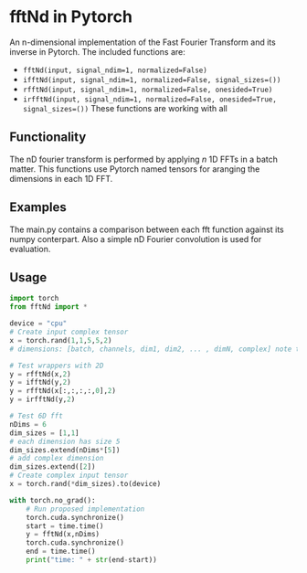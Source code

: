 # fftNd in Pytorch
An n-dimensional implementation of the Fast Fourier Transform and its inverse in Pytorch.
The included functions are:
* `fftNd(input, signal_ndim=1, normalized=False)`
* `ifftNd(input, signal_ndim=1, normalized=False, signal_sizes=())`
* `rfftNd(input, signal_ndim=1, normalized=False, onesided=True)`
* `irfftNd(input, signal_ndim=1, normalized=False, onesided=True, signal_sizes=())`
These functions are working with all 

## Functionality
The nD fourier transform is performed by applying _n_ 1D FFTs in a batch matter. This functions use Pytorch named tensors for aranging the dimensions in each 1D FFT.

## Examples
The main.py contains a comparison between each fft function against its numpy conterpart. Also a simple nD Fourier convolution is used for evaluation.

## Usage
```python
import torch
from fftNd import *

device = "cpu"
# Create input complex tensor
x = torch.rand(1,1,5,5,2) 
# dimensions: [batch, channels, dim1, dim2, ... , dimN, complex] note that the last dimension is shape two, to allocate the real and imaginary parts.

# Test wrappers with 2D
y = rfftNd(x,2)
y = ifftNd(y,2)
y = rfftNd(x[:,:,:,:,0],2)
y = irfftNd(y,2)

# Test 6D fft
nDims = 6
dim_sizes = [1,1]
# each dimension has size 5
dim_sizes.extend(nDims*[5])
# add complex dimension
dim_sizes.extend([2])
# Create complex input tensor
x = torch.rand(*dim_sizes).to(device)

with torch.no_grad():
    # Run proposed implementation
    torch.cuda.synchronize()
    start = time.time()
    y = fftNd(x,nDims)
    torch.cuda.synchronize()
    end = time.time()
    print("time: " + str(end-start))
```
